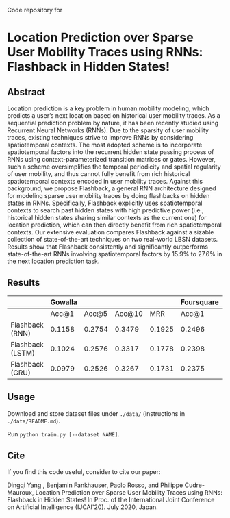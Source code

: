 Code repository for

# Location Prediction over Sparse User Mobility Traces using RNNs: Flashback in Hidden States!

## Abstract
Location prediction is a key problem in human
mobility modeling, which predicts a user’s next location
 based on historical user mobility traces. As
a sequential prediction problem by nature, it has
been recently studied using Recurrent Neural Networks
 (RNNs). Due to the sparsity of user mobility
 traces, existing techniques strive to improve
RNNs by considering spatiotemporal contexts. The
most adopted scheme is to incorporate spatiotemporal
 factors into the recurrent hidden state passing
 process of RNNs using context-parameterized
transition matrices or gates. However, such a
scheme oversimplifies the temporal periodicity and
spatial regularity of user mobility, and thus cannot
fully benefit from rich historical spatiotemporal
contexts encoded in user mobility traces. Against
this background, we propose Flashback, a general
RNN architecture designed for modeling sparse
user mobility traces by doing flashbacks on hidden
states in RNNs. Specifically, Flashback explicitly
uses spatiotemporal contexts to search past
hidden states with high predictive power (i.e., historical
 hidden states sharing similar contexts as
the current one) for location prediction, which can
then directly benefit from rich spatiotemporal contexts.
 Our extensive evaluation compares Flashback
 against a sizable collection of state-of-the-art
techniques on two real-world LBSN datasets. Results
show that Flashback consistently and significantly
outperforms state-of-the-art RNNs involving
spatiotemporal factors by 15.9% to 27.6% in the
next location prediction task.

## Results

|                  | Gowalla |        |        |        | Foursquare |        |        |        |
|------------------|---------|--------|--------|--------|------------|--------|--------|--------|
|                  | Acc@1   | Acc@5  | Acc@10 | MRR    | Acc@1      | Acc@5  | Acc@10 | MRR    |
| Flashback (RNN)  | 0.1158  | 0.2754 | 0.3479 | 0.1925 | 0.2496     | 0.5399 | 0.6236 | 0.3805 |
| Flashback (LSTM) | 0.1024  | 0.2576 | 0.3317 | 0.1778 | 0.2398     | 0.5169 | 0.6014 | 0.3654 |
| Flashback (GRU)  | 0.0979  | 0.2526 | 0.3267 | 0.1731 | 0.2375     | 0.5154 | 0.6003 | 0.3631 |

## Usage

Download and store dataset files under ```./data/``` (instructions in ```./data/README.md```).

Run ```python train.py [--dataset NAME]```.

## Cite
If you find this code useful, consider to cite our paper:

Dingqi Yang , Benjamin Fankhauser, Paolo Rosso, and Philippe Cudre-Mauroux, Location Prediction over Sparse User Mobility Traces using RNNs: Flashback in Hidden States! In Proc. of the International Joint Conference on Artificial Intelligence (IJCAI'20). July 2020, Japan.
